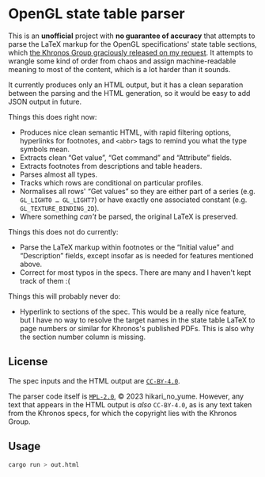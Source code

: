 OpenGL state table parser
=========================

This is an **unofficial** project with **no guarantee of accuracy** that attempts to parse the LaTeX markup for the OpenGL specifications' state table sections, which [the Khronos Group graciously released on my request](https://github.com/KhronosGroup/OpenGL-Registry/issues/571). It attempts to wrangle some kind of order from chaos and assign machine-readable meaning to most of the content, which is a lot harder than it sounds.

It currently produces only an HTML output, but it has a clean separation between the parsing and the HTML generation, so it would be easy to add JSON output in future.

Things this does right now:

* Produces nice clean semantic HTML, with rapid filtering options, hyperlinks for footnotes, and `<abbr>` tags to remind you what the type symbols mean.
* Extracts clean “Get value”, “Get command” and “Attribute” fields.
* Extracts footnotes from descriptions and table headers.
* Parses almost all types.
* Tracks which rows are conditional on particular profiles.
* Normalises all rows' “Get values” so they are either part of a series (e.g. `GL_LIGHT0 … GL_LIGHT7`) or have exactly one associated constant (e.g. `GL_TEXTURE_BINDING_2D`).
* Where something _can't_ be parsed, the original LaTeX is preserved.

Things this does not do currently:

* Parse the LaTeX markup within footnotes or the “Initial value” and “Description” fields, except insofar as is needed for features mentioned above.
* Correct for most typos in the specs. There are many and I haven't kept track of them :(

Things this will probably never do:

* Hyperlink to sections of the spec. This would be a really nice feature, but I have no way to resolve the target names in the state table LaTeX to page numbers or similar for Khronos's published PDFs. This is also why the section number column is missing.

License
-------

The spec inputs and the HTML output are [`CC-BY-4.0`](https://spdx.org/licenses/CC-BY-4.0.html).

The parser code itself is [`MPL-2.0`](https://spdx.org/licenses/MPL-2.0.html), © 2023 hikari\_no\_yume. However, any text that appears in the HTML output is _also_ `CC-BY-4.0`, as is any text taken from the Khronos specs, for which the copyright lies with the Khronos Group.

Usage
-----

```sh
cargo run > out.html
```
